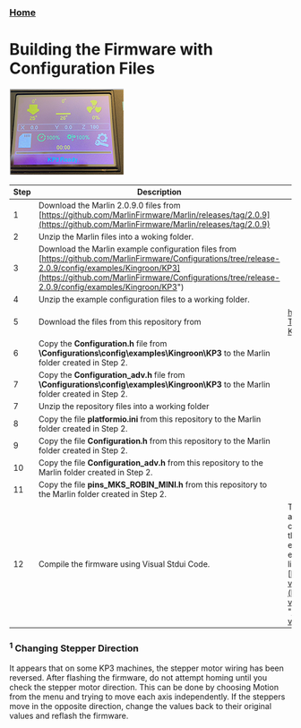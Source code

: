 ### [Home](https://3dp-tech.github.io/Kingroon-KP3/)

# Building the Firmware with Configuration Files
![](https://github.com/3DP-Tech/Kingroon-KP3/raw/main/Images/screen-205.png)

|Step|Description|Comments|
|-|-|-|
|1|Download the Marlin 2.0.9.0 files from [https://github.com/MarlinFirmware/Marlin/releases/tag/2.0.9](https://github.com/MarlinFirmware/Marlin/releases/tag/2.0.9)||
|2|Unzip the Marlin files into a woking folder.||
|3|Download the Marlin example configuration files from [https://github.com/MarlinFirmware/Configurations/tree/release-2.0.9/config/examples/Kingroon/KP3](https://github.com/MarlinFirmware/Configurations/tree/release-2.0.9/config/examples/Kingroon/KP3")||
|4|Unzip the example configuration files to a working folder.||
|5|Download the files from this repository from |https://github.com/3DP-Tech/Kingroon-KP3/archive/refs/tags/M.2090.2.zip||
|6|Copy the **Configuration.h** file from **\Configurations\config\examples\Kingroon\KP3** to the Marlin folder created in Step 2.||
|7|Copy the **Configuration_adv.h** file from **\Configurations\config\examples\Kingroon\KP3** to the Marlin folder created in Step 2.||
|7|Unzip the repository files into a working folder||
|8|Copy the file **platformio.ini** from this repository to the Marlin folder created in Step 2.||
|9|Copy the file **Configuration.h** from this repository to the Marlin folder created in Step 2.||
|10|Copy the file **Configuration_adv.h** from this repository to the Marlin folder created in Step 2.||
|11|Copy the file **pins_MKS_ROBIN_MINI.h** from this repository to the Marlin folder created in Step 2.||
|12|Compile the firmware using Visual Stdui Code.|There are numerous videos available on how to compile the code using Visual Studio Code with the Platform IO and Marlin Autobuild extensions. This process is extremely easy. Here is one that I like: [https://www.youtube.com/watch?v=eq_ygvHF29I](https://www.youtube.com/watch?v=eq_ygvHF29I "https://www.youtube.com/watch?v=eq_ygvHF29I")|

### <sup>1</sup> Changing Stepper Direction
It appears that on some KP3 machines, the stepper motor wiring has been reversed. After flashing the firmware, do not attempt homing until you check the stepper motor direction. This can be done by choosing Motion from the menu and trying to move each axis independently. If the steppers move in the opposite direction, change the values back to their original values and reflash the firmware.

